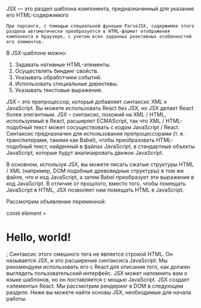 JSX — это раздел шаблона компонента, предназначенный для указания его HTML-содержимого

```info_md
При парсинге, с помощью специальной функции ParseJSX, содержимое этого раздела автоматически преобразуется в HTML-формат отображения компонента в браузере, с учетом всех заданных реактивных особенностей его элементов.
```

В JSX-шаблоне можно:

1. Задавать нативные HTML-элементы.
1. Осуществлять биндинг свойств.
1. Указывать обработчики событий.
1. Использовать специальные директивы.
1. Указывать текстовые выражения.

JSX – это препроцессор, который добавляет синтаксис XML к JavaScript. Вы можете использовать React без JSX, но JSX делает React более элегантным.
JSX – синтаксис, похожий на XML / HTML, используемый в React, расширяет ECMAScript, так что XML / HTML-подобный текст может сосуществовать с кодом JavaScript / React. Синтаксис предназначен для использования препроцессорами (т. е. транспилерами, такими как Babel), чтобы преобразовать HTML-подобный текст, найденный в файлах JavaScript, в стандартные объекты JavaScript, которые будут анализировать движок JavaScript.

В основном, используя JSX, вы можете писать сжатые структуры HTML / XML (например, DOM подобные древовидные структуры) в том же файле, что и код JavaScript, а затем Babel преобразует эти выражения в код JavaScript. В отличие от прошлого, вместо того, чтобы помещать JavaScript в HTML, JSX позволяет нам помещать HTML в JavaScript.

Рассмотрим объявление переменной:

const element = <h1>Hello, world!</h1>;
Синтаксис этого смешного тега не является строкой HTML.
Он называется JSX, и это расширение синтаксиса JavaScript. Мы рекомендуем использовать его с React для описания того, как должен выглядеть пользовательский интерфейс. JSX может напомнить вам о языке шаблонов, но он поставляется с мощью JavaScript.
JSX создает «элементы» React. Мы рассмотрим рендеринг в DOM в следующем разделе. Ниже вы можете найти основы JSX, необходимые для начала работы.